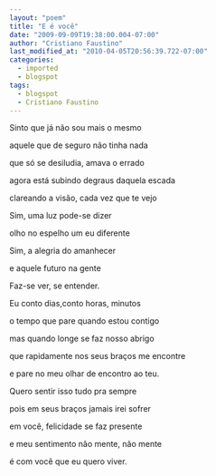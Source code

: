 ```yaml
---
layout: "poem"
title: "E é você"
date: "2009-09-09T19:38:00.004-07:00"
author: "Cristiano Faustino"
last_modified_at: "2010-04-05T20:56:39.722-07:00"
categories:
  - imported
  - blogspot
tags:
  - blogspot
  - Cristiano Faustino
---
```


Sinto que já não sou mais o mesmo

aquele que de seguro não tinha nada

que só se desiludia, amava o errado

agora está subindo degraus daquela escada

clareando a visão, cada vez que te vejo

Sim, uma luz pode-se dizer

olho no espelho um eu diferente

Sim, a alegria do amanhecer

e aquele futuro na gente

Faz-se ver, se entender.

Eu conto dias,conto horas, minutos

o tempo que pare quando estou contigo

mas quando longe se faz nosso abrigo

que rapidamente nos seus braços me encontre

e pare no meu olhar de encontro ao teu.

Quero sentir isso tudo pra sempre

pois em seus braços jamais irei sofrer

em você, felicidade se faz presente

e meu sentimento não mente, não mente

é com você que eu quero viver.